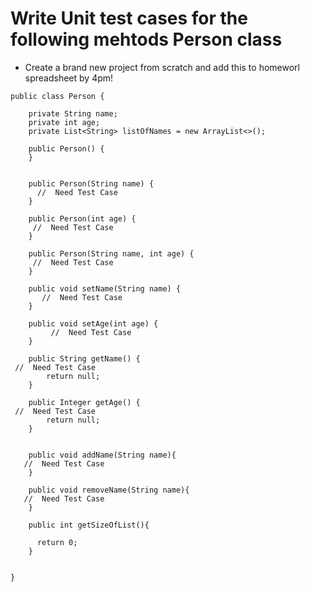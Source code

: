 # Write Unit test cases for the following mehtods Person class
- Create a brand new project from scratch and add this to homeworl spreadsheet by 4pm!

```
public class Person {

    private String name;
    private int age;
    private List<String> listOfNames = new ArrayList<>();

    public Person() {
    }


    public Person(String name) {
      //  Need Test Case
    }

    public Person(int age) {
     //  Need Test Case
    }

    public Person(String name, int age) {
     //  Need Test Case
    }

    public void setName(String name) {
       //  Need Test Case
    }

    public void setAge(int age) {
         //  Need Test Case
    }

    public String getName() {
 //  Need Test Case
        return null;
    }

    public Integer getAge() {
 //  Need Test Case
        return null;
    }


    public void addName(String name){
   //  Need Test Case
    }

    public void removeName(String name){
   //  Need Test Case
    }

    public int getSizeOfList(){

      return 0;
    }


}

